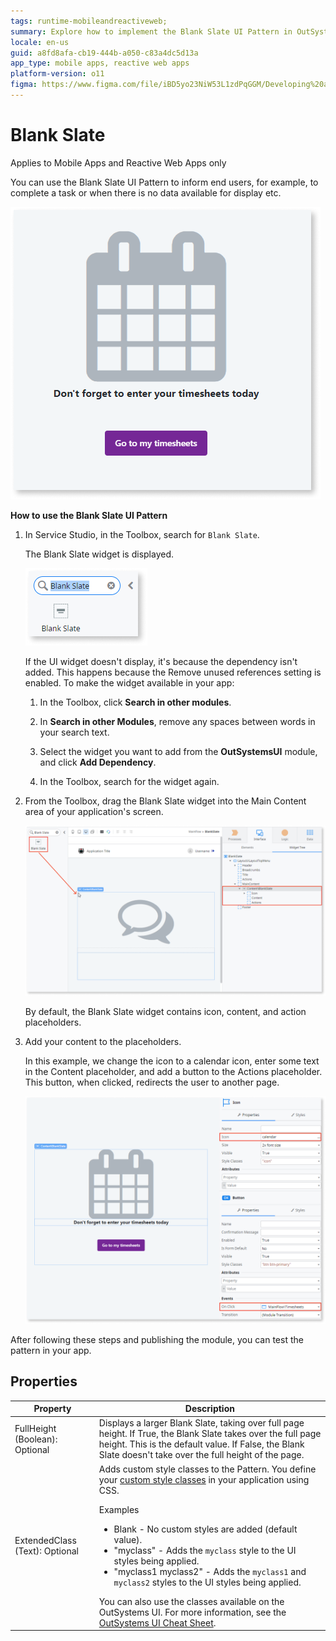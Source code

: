 ```yaml
---
tags: runtime-mobileandreactiveweb;  
summary: Explore how to implement the Blank Slate UI Pattern in OutSystems 11 (O11) for enhancing user interfaces in mobile and reactive web apps.
locale: en-us
guid: a8fd8afa-cb19-444b-a050-c83a4dc5d13a
app_type: mobile apps, reactive web apps
platform-version: o11
figma: https://www.figma.com/file/iBD5yo23NiW53L1zdPqGGM/Developing%20an%20Application?node-id=205:11
---
```


# Blank Slate

<div class="info" markdown="1">

Applies to Mobile Apps and Reactive Web Apps only

</div>

You can use the Blank Slate UI Pattern to inform end users, for example, to complete a task or when there is no data available for display etc.

![Screenshot of an example implementation of the Blank Slate UI Pattern in a mobile or reactive web app](images/blankslate-5-ss.png "Blank Slate UI Pattern Example")

**How to use the Blank Slate UI Pattern**

1. In Service Studio, in the Toolbox, search for `Blank Slate`.

    The Blank Slate widget is displayed.

    ![Screenshot showing the Blank Slate widget in the Service Studio toolbox](images/blankslate-2-ss.png "Blank Slate Widget in Service Studio")

    If the UI widget doesn't display, it's because the dependency isn't added. This happens because the Remove unused references setting is enabled. To make the widget available in your app:

    1. In the Toolbox, click **Search in other modules**.

    1. In **Search in other Modules**, remove any spaces between words in your search text.
    
    1. Select the widget you want to add from the **OutSystemsUI** module, and click **Add Dependency**. 
    
    1. In the Toolbox, search for the widget again.

1. From the Toolbox, drag the Blank Slate widget into the Main Content area of your application's screen.

    ![Screenshot of dragging the Blank Slate widget into the Main Content area of an application's screen](images/blankslate-3-ss.png "Dragging Blank Slate Widget")

    By default, the Blank Slate widget contains icon, content, and action placeholders.

1. Add your content to the placeholders.

    In this example, we change the icon to a calendar icon, enter some text in the Content placeholder, and add a button to the Actions placeholder. This button, when clicked, redirects the user to another page.

    ![Screenshot showing customization of the Blank Slate widget with a calendar icon, text content, and an action button](images/blankslate-4-ss.png "Customizing Blank Slate Widget")

After following these steps and publishing the module, you can test the pattern in your app.

## Properties

| Property                       | Description                                                                                                                                                                                                                                                                                                                                                                                                                                                                                                                                                                                                           |
|--------------------------------|-----------------------------------------------------------------------------------------------------------------------------------------------------------------------------------------------------------------------------------------------------------------------------------------------------------------------------------------------------------------------------------------------------------------------------------------------------------------------------------------------------------------------------------------------------------------------------------------------------------------------|
| FullHeight (Boolean): Optional | Displays a larger Blank Slate, taking over full page height. If True, the Blank Slate takes over the full page height. This is the default value. If False, the Blank Slate doesn't take over the full height of the page.                                                                                                                                                                                                                                                                                                                                                                                            |
| ExtendedClass (Text): Optional | Adds custom style classes to the Pattern. You define your [custom style classes](../../../look-feel/css.md) in your application using CSS.<p>Examples</p><ul><li>Blank - No custom styles are added (default value).</li><li>"myclass" - Adds the ``myclass`` style to the UI styles being applied.</li><li>"myclass1 myclass2" - Adds the ``myclass1`` and ``myclass2`` styles to the UI styles being applied. </li></ul>You can also use the classes available on the OutSystems UI. For more information, see the [OutSystems UI Cheat Sheet](https://outsystemsui.outsystems.com/OutSystemsUIWebsite/CheatSheet). |
